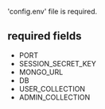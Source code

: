 
'config.env' file is required.

## required fields
* PORT 
* SESSION_SECRET_KEY
* MONGO_URL
* DB
* USER_COLLECTION 
* ADMIN_COLLECTION
